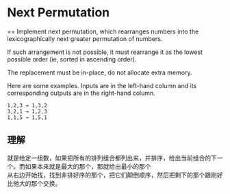 # Next Permutation
==
Implement next permutation, which rearranges numbers into the lexicographically next greater permutation of numbers.

If such arrangement is not possible, it must rearrange it as the lowest possible order (ie, sorted in ascending order).

The replacement must be in-place, do not allocate extra memory.

Here are some examples. Inputs are in the left-hand column and its corresponding outputs are in the right-hand column.
```
1,2,3 → 1,3,2
3,2,1 → 1,2,3
1,1,5 → 1,5,1
```
## 理解
就是给定一组数，如果把所有的排列组合都列出来，并排序，给出当前组合的下一个。而如果本来就是最大的那个，那就给出最小的那个<br>
从右边开始找，找到非排好序的那个，把它们颠倒顺序，然后把剩下的那个跟刚好比他大的那个交换。